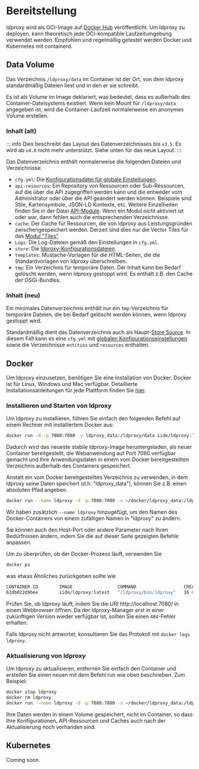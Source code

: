 # Bereitstellung

ldproxy wird als OCI-Image auf [Docker Hub](https://hub.docker.com/r/iide/ldproxy/) veröffentlicht. Um ldproxy zu deployen, kann theoretisch jede OCI-kompatible Laufzeitumgebung verwendet werden. Empfohlen und regelmäßig getestet werden Docker und Kubernetes mit containerd.

## Data Volume

Das Verzeichnis `/ldproxy/data` im Container ist der Ort, von dem ldproxy standardmäßig Dateien liest und in den er sie schreibt.

Es ist als Volume im Image deklariert, was bedeutet, dass es außerhalb des Container-Dateisystems existiert. Wenn kein Mount für `/ldproxy/data` angegeben ist, wird die Container-Laufzeit normalerweise ein anonymes Volume erstellen.

### Inhalt (alt)

::: info
Dies beschreibt das Layout des Datenverzeichnisses bis `v3.5`. Es wird ab `v4.0` nicht mehr unterstützt. Siehe unten für das neue Layout.
:::

Das Datenverzeichnis enthält normalerweise die folgenden Dateien und Verzeichnisse:

* `cfg.yml`: Die [Konfigurationsdatei für globale Einstellungen](30-configuration.md).
* `api-resources`: Ein Repository von Ressourcen oder Sub-Ressourcen, auf die über die API zugegriffen werden kann und die entweder vom Administrator oder über die API geändert werden können. Beispiele sind Stile, Kartensymbole, JSON-LD Kontexte, etc. Weitere Einzelheiten finden Sie in der Datei [API-Module](../services/building-blocks/README.md). Wenn ein Modul nicht aktiviert ist oder war, dann fehlen auch die entsprechenden Verzeichnisse.
* `cache`: Der Cache für Ressourcen, die von ldproxy aus Leistungsgründen zwischengespeichert werden. Derzeit sind dies nur die Vector Tiles für das [Modul "Tiles"](../services/building-blocks/tiles.md).
* `Logs`: Die Log-Dateien gemäß den Einstellungen in `cfg.yml`.
* `store`: Die [ldproxy-Konfigurationsdateien](40-store.md).
* `templates`: Mustache-Vorlagen für die HTML-Seiten, die die Standardvorlagen von ldproxy überschreiben.
* `tmp`: Ein Verzeichnis für temporäre Daten. Der Inhalt kann bei Bedarf gelöscht werden, wenn ldproxy gestoppt wird. Es enthält z.B. den Cache der OSGi-Bundles.

### Inhalt (neu)

Ein minimales Datenverzeichnis enthält nur ein `tmp`-Verzeichnis für temporäre Dateien, die bei Bedarf gelöscht werden können, wenn ldproxy gestoppt wird.

Standardmäßig dient das Datenverzeichnis auch als Haupt-[Store Source](41-store-new.md). In diesem Fall kann es eine `cfg.yml` mit [globalen Konfigurationseinstellungen](30-configuration.md) sowie die Verzeichnisse `entities` und `resources` enthalten.

## Docker

Um ldproxy einzusetzen, benötigen Sie eine Installation von Docker. Docker ist für Linux, Windows und Mac verfügbar. Detaillierte Installationsanleitungen für jede Plattform finden Sie [hier](https://docs.docker.com/).

### Installieren und Starten von ldproxy

Um ldproxy zu installieren, führen Sie einfach den folgenden Befehl auf einem Rechner mit installiertem Docker aus:

```bash
docker run -d -p 7080:7080 -v ldproxy_data:/ldproxy/data iide/ldproxy:latest
```

Dadurch wird das neueste stabile ldproxy-Image heruntergeladen, als neuer Container bereitgestellt, die Webanwendung auf Port 7080 verfügbar gemacht und Ihre Anwendungsdaten in einem vom Docker bereitgestellten Verzeichnis außerhalb des Containers gespeichert.

Anstatt ein vom Docker bereitgestelltes Verzeichnis zu verwenden, in dem ldproxy seine Daten speichert (d.h. "ldproxy_data"), können Sie z.B. einen absoluten Pfad angeben:

```bash
docker run --name ldproxy -d -p 7080:7080 -v ~/docker/ldproxy_data:/ldproxy/data iide/ldproxy:latest
```

Wir haben zusätzlich `--name ldproxy` hinzugefügt, um den Namen des Docker-Containers von einem zufälligen Namen in "ldproxy" zu ändern.

Sie können auch den Host-Port oder andere Parameter nach Ihren Bedürfnissen ändern, indem Sie die auf dieser Seite gezeigten Befehle anpassen.

Um zu überprüfen, ob der Docker-Prozess läuft, verwenden Sie

```bash
docker ps
```

was etwas Ähnliches zurückgeben sollte wie

```bash
CONTAINER ID        IMAGE                 COMMAND                  CREATED             STATUS              PORTS                    NAMES
62db022d9bee        iide/ldproxy:latest   "/ldproxy/bin/ldproxy"   16 minutes ago      Up 16 minutes       0.0.0.0:7080->7080/tcp   ldproxy
```

Prüfen Sie, ob ldproxy läuft, indem Sie die URI http://localhost:7080/ in einem Webbrowser öffnen. Da der ldproxy-Manager erst in einer zukünftigen Version wieder verfügbar ist, sollten Sie einen `404`-Fehler erhalten.

Falls ldproxy nicht antwortet, konsultieren Sie das Protokoll mit `docker logs ldproxy`.

### Aktualisierung von ldproxy

Um ldproxy zu aktualisieren, entfernen Sie einfach den Container und erstellen Sie einen neuen mit dem Befehl run wie oben beschrieben. Zum Beispiel:

```bash
docker stop ldproxy
docker rm ldproxy
docker run --name ldproxy -d -p 7080:7080 -v ~/docker/ldproxy_data:/ldproxy/data iide/ldproxy:latest
```

Ihre Daten werden in einem Volume gespeichert, nicht im Container, so dass Ihre Konfigurationen, API-Ressourcen und Caches auch nach der Aktualisierung noch vorhanden sind.

## Kubernetes

Coming soon.